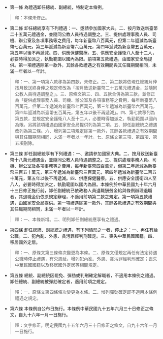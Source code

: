 * 第一條 為禮遇卸任總統、副總統，特制定本條例。

> 釋：本條未修正。

* 第二條 卸任總統享有下列禮遇：一、邀請參加國家大典。二、按月致送新臺幣二十五萬元禮遇金，並隨同公教人員待遇調整之。三、提供處理事務人員、司機、辦公室及各項事務等之費用，每年新臺幣八百萬元，但第二年遞減為新臺幣七百萬元，第三年遞減為新臺幣六百萬元，第四年遞減為新臺幣五百萬元，第五年以後不再遞減。四、供應保健醫療。五、供應安全護衛八人至十二人，必要時得加派之，執勤範圍以國內為限。前項第五款禮遇，由國家安全局提供。第一項禮遇除第一款外，其餘各款禮遇之有效期間與其任職期間相同，未滿一年者以一年計。

> 釋：一、第一項第六款移為第四款，未修正。二、第二款將依現任總統月俸按月致送終身俸之規定修改為「按月致送新臺幣二十五萬元禮遇金，並隨同公教人員待遇調整之」。三、原條文第三、四、五款合併為第三款，並修正為「提供處理事務人員、司機、辦公室及各項事務等之費用，每年新臺幣八百萬元，但第二年遞減為新臺幣七百萬元，第三年遞減為新臺幣六百萬元，第四年遞減為新臺幣五百萬元，第五年以後不再遞減」。四、第七款移列為第五款，並規定安全護衛八人至十二人，必要時得加派之，執勤範圍以國內為限。另將該項禮遇由國家安全局提供列為第二項。五、卸任副總統之禮遇改列為第三條。六、增列第三項規定除第一款外，其餘各款禮遇之有效期間與其任職期間相同，未滿一年者以一年計。七、原條文第三項、第四項、第五項刪除。

* 第三條 卸任副總統享有下列禮遇：一、邀請參加國家大典。二、按月致送新臺幣十八萬元禮遇金，並隨同公教人員待遇調整之。三、提供處理事務人員、司機、辦公室及各項事務等之費用，每年新臺幣四百萬元，但第二年遞減為新臺幣三百五十萬元，第三年遞減為新臺幣三百萬元，第四年遞減為新臺幣二百五十萬元，第五年以後不再遞減。四、供應保健醫療。五、供應安全護衛四人至八人，必要時得加派之，執勤範圍以國內為限。本條例於中華民國九十年六月十三日修正施行前，卸任副總統已依政務人員退職酬勞金給與條例辦理退職者，其退職金仍依原規定辦理，不適用前項第二款之規定。第一項第五款禮遇，由國家安全局提供。第一項禮遇除第一款外，其餘各款禮遇之有效期間與其任職期間相同，未滿一年者以一年計。

> 釋：一、本條新增。二、明列卸任副總統應享有之禮遇。

* 第四條 卸任總統、副總統之禮遇，有下列情形之一者，停止之：一、再任有給公職。二、犯內亂、外患、貪污罪經判刑確定。三、喪失中華民國國籍。四、移居國外定居。

> 釋：一、原條文第三條條次變更為本條。二、原條文僅規定再任有法定待遇公職時停止禮遇，有欠周延，增列犯內亂、外患、貪污罪經判刑確定；喪失中華民國國籍以及移居國外定居等相關規定。

* 第五條 總統、副總統因罷免、彈劾或判刑確定解職者，不適用本條例之禮遇。卸任總統、副總統被彈劾確定者，適用前項之規定。

> 釋：一、原條文第四條條次變更為本條。二、增列彈劾確定即不適用本條例禮遇之規定。

* 第六條 本條例自公布日施行。本條例中華民國九十五年六月三十日修正之條文，自九十六年一月一日施行。

> 釋：文字修正，明定民國九十五年六月三十日修正之條文，自九十六年一月一日施行。

